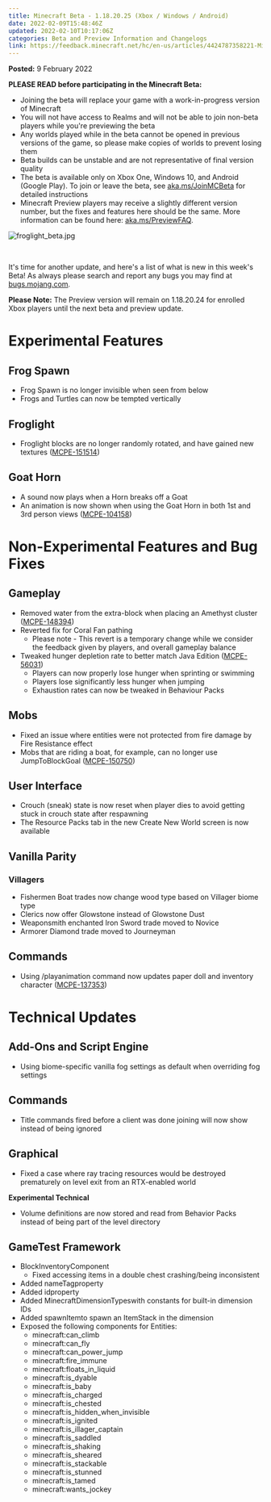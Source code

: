 ```yaml
---
title: Minecraft Beta - 1.18.20.25 (Xbox / Windows / Android)
date: 2022-02-09T15:48:46Z
updated: 2022-02-10T10:17:06Z
categories: Beta and Preview Information and Changelogs
link: https://feedback.minecraft.net/hc/en-us/articles/4424787358221-Minecraft-Beta-1-18-20-25-Xbox-Windows-Android-
---
```


**Posted:** 9 February 2022

**PLEASE READ before participating in the Minecraft Beta:**

- Joining the beta will replace your game with a work-in-progress version of Minecraft
- You will not have access to Realms and will not be able to join non-beta players while you're previewing the beta
- Any worlds played while in the beta cannot be opened in previous versions of the game, so please make copies of worlds to prevent losing them
- Beta builds can be unstable and are not representative of final version quality
- The beta is available only on Xbox One, Windows 10, and Android (Google Play). To join or leave the beta, see [aka.ms/JoinMCBeta](https://aka.ms/JoinMCBeta) for detailed instructions
- Minecraft Preview players may receive a slightly different version number, but the fixes and features here should be the same. More information can be found here: [aka.ms/PreviewFAQ](http://aka.ms/PreviewFAQ).

![froglight_beta.jpg](https://feedback.minecraft.net/hc/article_attachments/4424787313677/froglight_beta.jpg)

 

It's time for another update, and here's a list of what is new in this week's Beta! As always please search and report any bugs you may find at [bugs.mojang.com](http://bugs.mojang.com/).

**Please Note:** The Preview version will remain on 1.18.20.24 for enrolled Xbox players until the next beta and preview update.

# **Experimental Features**

## **Frog Spawn**

- Frog Spawn is no longer invisible when seen from below
- Frogs and Turtles can now be tempted vertically

## **Froglight**

- Froglight blocks are no longer randomly rotated, and have gained new textures ([MCPE-151514](https://bugs.mojang.com/browse/MCPE-151514))

## **Goat Horn**

- A sound now plays when a Horn breaks off a Goat
- An animation is now shown when using the Goat Horn in both 1st and 3rd person views ([MCPE-104158](https://bugs.mojang.com/browse/MCPE-104158))  
    

# **Non-Experimental Features and Bug Fixes**

## **Gameplay**

- Removed water from the extra-block when placing an Amethyst cluster ([MCPE-148394](https://bugs.mojang.com/browse/MCPE-148394))
- Reverted fix for Coral Fan pathing
  - Please note - This revert is a temporary change while we consider the feedback given by players, and overall gameplay balance
- Tweaked hunger depletion rate to better match Java Edition ([MCPE-56031](https://bugs.mojang.com/browse/MCPE-56031))
  - Players can now properly lose hunger when sprinting or swimming
  - Players lose significantly less hunger when jumping
  - Exhaustion rates can now be tweaked in Behaviour Packs

## **Mobs**

- Fixed an issue where entities were not protected from fire damage by Fire Resistance effect
- Mobs that are riding a boat, for example, can no longer use JumpToBlockGoal ([MCPE-150750](https://bugs.mojang.com/browse/MCPE-150750))

## **User Interface**

- Crouch (sneak) state is now reset when player dies to avoid getting stuck in crouch state after respawning
- The Resource Packs tab in the new Create New World screen is now available

## **Vanilla Parity**

### **Villagers**

- Fishermen Boat trades now change wood type based on Villager biome type
- Clerics now offer Glowstone instead of Glowstone Dust
- Weaponsmith enchanted Iron Sword trade moved to Novice
- Armorer Diamond trade moved to Journeyman

## **Commands**

- Using /playanimation command now updates paper doll and inventory character ([MCPE-137353](https://bugs.mojang.com/browse/MCPE-137353))

# **Technical Updates**

## **Add-Ons and Script Engine**

- Using biome-specific vanilla fog settings as default when overriding fog settings

## **Commands**

- Title commands fired before a client was done joining will now show instead of being ignored

## **Graphical**

- Fixed a case where ray tracing resources would be destroyed prematurely on level exit from an RTX-enabled world

**Experimental Technical**

- Volume definitions are now stored and read from Behavior Packs instead of being part of the level directory

## **GameTest Framework**

- BlockInventoryComponent
  - Fixed accessing items in a double chest crashing/being inconsistent
- Added nameTagproperty
- Added idproperty
- Added MinecraftDimensionTypeswith constants for built-in dimension IDs
- Added spawnItemto spawn an ItemStack in the dimension
- Exposed the following components for Entities:
  - minecraft:can_climb
  - minecraft:can_fly
  - minecraft:can_power_jump
  - minecraft:fire_immune
  - minecraft:floats_in_liquid
  - minecraft:is_dyable
  - minecraft:is_baby
  - minecraft:is_charged
  - minecraft:is_chested
  - minecraft:is_hidden_when_invisible
  - minecraft:is_ignited
  - minecraft:is_illager_captain
  - minecraft:is_saddled
  - minecraft:is_shaking
  - minecraft:is_sheared
  - minecraft:is_stackable
  - minecraft:is_stunned
  - minecraft:is_tamed
  - minecraft:wants_jockey
